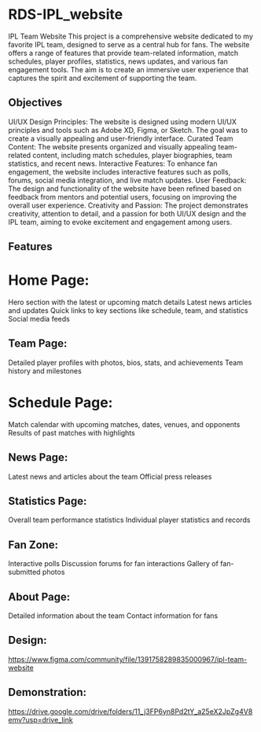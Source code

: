 # RDS-IPL_website
IPL Team Website
This project is a comprehensive website dedicated to my favorite IPL team, designed to serve as a central hub for fans. The website offers a range of features that provide team-related information, match schedules, player profiles, statistics, news updates, and various fan engagement tools. The aim is to create an immersive user experience that captures the spirit and excitement of supporting the team.
## Objectives
UI/UX Design Principles: The website is designed using modern UI/UX principles and tools such as Adobe XD, Figma, or Sketch. The goal was to create a visually appealing and user-friendly interface.
Curated Team Content: The website presents organized and visually appealing team-related content, including match schedules, player biographies, team statistics, and recent news.
Interactive Features: To enhance fan engagement, the website includes interactive features such as polls, forums, social media integration, and live match updates.
User Feedback: The design and functionality of the website have been refined based on feedback from mentors and potential users, focusing on improving the overall user experience.
Creativity and Passion: The project demonstrates creativity, attention to detail, and a passion for both UI/UX design and the IPL team, aiming to evoke excitement and engagement among users.

## Features

# Home Page:

Hero section with the latest or upcoming match details
Latest news articles and updates
Quick links to key sections like schedule, team, and statistics
Social media feeds
## Team Page:

Detailed player profiles with photos, bios, stats, and achievements
Team history and milestones
# Schedule Page:

Match calendar with upcoming matches, dates, venues, and opponents
Results of past matches with highlights
## News Page:

Latest news and articles about the team
Official press releases

## Statistics Page:

Overall team performance statistics
Individual player statistics and records
## Fan Zone:

Interactive polls 
Discussion forums for fan interactions
Gallery of fan-submitted photos

## About Page:

Detailed information about the team
Contact information for fans
## Design:
https://www.figma.com/community/file/1391758289835000967/ipl-team-website
## Demonstration:
https://drive.google.com/drive/folders/11_j3FP6yn8Pd2tY_a25eX2JpZg4V8emv?usp=drive_link
